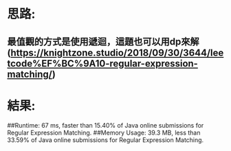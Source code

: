 # 思路: 

## 最值觀的方式是使用遞迴，這題也可以用dp來解(https://knightzone.studio/2018/09/30/3644/leetcode%EF%BC%9A10-regular-expression-matching/)

# 結果:

##Runtime: 67 ms, faster than 15.40% of Java online submissions for Regular Expression Matching.
##Memory Usage: 39.3 MB, less than 33.59% of Java online submissions for Regular Expression Matching.